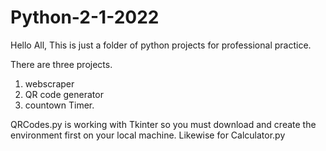 # Python-2-1-2022

Hello All, 
This is just a folder of python projects for professional practice. 

There are three projects. 
1) webscraper
2) QR code generator
3) countown Timer.


QRCodes.py is working with Tkinter so you must download and create the environment first on your local machine. Likewise for Calculator.py

